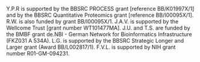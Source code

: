 Y.P.R is supported by the BBSRC PROCESS grant [reference BB/K01997X/1]
and by the BBSRC Quantitative Proteomics grant [reference
BB/I00095X/1]. R.W. is also funded by grant BB/I00095X/1. J.A.V. is
supported by the Wellcome Trust [grant number WT101477MA]. J.U. and
T.S. are funded by the BMBF grant de.NBI - German Network for
Bioinformatics Infrastructure (FKZ031 A 534A). L.G. is supported by
the BBSRC Strategic Longer and Larger grant (Award
BB/L002817/1). F.V.L. is supported by NIH grant number R01-GM-094231.